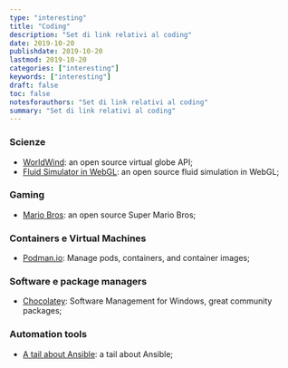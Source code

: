 ```yaml
---
type: "interesting"
title: "Coding"
description: "Set di link relativi al coding"
date: 2019-10-20
publishdate: 2019-10-20
lastmod: 2019-10-20
categories: ["interesting"]
keywords: ["interesting"]
draft: false
toc: false
notesforauthors: "Set di link relativi al coding"
summary: "Set di link relativi al coding"
---
```


<h3>Scienze</h3>
<ul>
  <li>
    <a href="https://worldwind.arc.nasa.gov/">WorldWind</a>: an open source 
    virtual globe API;
  </li>
  <li>
    <a href="https://paveldogreat.github.io/WebGL-Fluid-Simulation/">Fluid Simulator in WebGL</a>: an open source 
    fluid simulation in WebGL;
  </li>
</ul>

<h3>Gaming</h3>
<ul>
  <li>
    <a href="https://github.com/nbarkhina/MarioHTML/blob/master/readme.md">Mario Bros</a>: an open source 
    Super Mario Bros;
  </li>
</ul>

<h3>Containers e Virtual Machines</h3>
<ul>
  <li>
    <a href="https://podman.io/">Podman.io</a>: Manage pods, containers, and container images;
  </li>
</ul>

<h3>Software e package managers</h3>
<ul>
  <li>
    <a href="https://chocolatey.org/docs">Chocolatey</a>: Software Management for Windows, great community packages;
  </li>
</ul>

<h3>Automation tools</h3>
<ul>
  <li>
    <a href="https://opensource.com/article/19/9/ansible-documentation-kids-laptops">A tail about Ansible</a>: a tail about Ansible;
  </li>
</ul>
